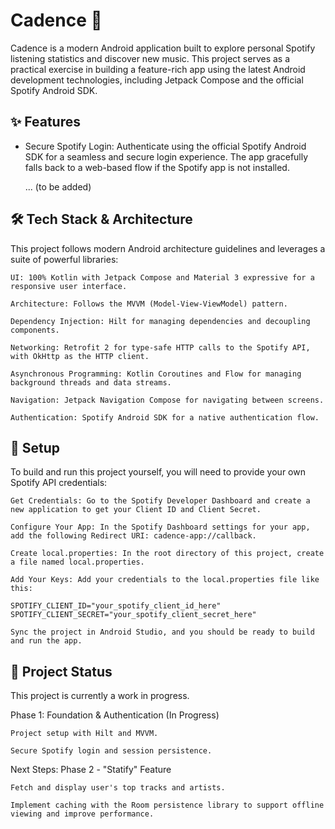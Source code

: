 # Cadence 🎵

Cadence is a modern Android application built to explore personal Spotify listening statistics and discover new music. This project serves as a practical exercise in building a feature-rich app using the latest Android development technologies, including Jetpack Compose and the official Spotify Android SDK.  

## ✨ Features

- Secure Spotify Login: Authenticate using the official Spotify Android SDK for a seamless and secure login experience. The app gracefully falls back to a web-based flow if the Spotify app is not installed.

  ...  (to be added)
  
## 🛠️ Tech Stack & Architecture

This project follows modern Android architecture guidelines and leverages a suite of powerful libraries:

    UI: 100% Kotlin with Jetpack Compose and Material 3 expressive for a responsive user interface.

    Architecture: Follows the MVVM (Model-View-ViewModel) pattern.

    Dependency Injection: Hilt for managing dependencies and decoupling components.

    Networking: Retrofit 2 for type-safe HTTP calls to the Spotify API, with OkHttp as the HTTP client.

    Asynchronous Programming: Kotlin Coroutines and Flow for managing background threads and data streams.

    Navigation: Jetpack Navigation Compose for navigating between screens.

    Authentication: Spotify Android SDK for a native authentication flow.

## 🚀 Setup

To build and run this project yourself, you will need to provide your own Spotify API credentials:

    Get Credentials: Go to the Spotify Developer Dashboard and create a new application to get your Client ID and Client Secret.

    Configure Your App: In the Spotify Dashboard settings for your app, add the following Redirect URI: cadence-app://callback.

    Create local.properties: In the root directory of this project, create a file named local.properties.

    Add Your Keys: Add your credentials to the local.properties file like this:

    SPOTIFY_CLIENT_ID="your_spotify_client_id_here"
    SPOTIFY_CLIENT_SECRET="your_spotify_client_secret_here"

    Sync the project in Android Studio, and you should be ready to build and run the app.

## 🚧 Project Status

This project is currently a work in progress.

Phase 1: Foundation & Authentication (In Progress)

    Project setup with Hilt and MVVM.

    Secure Spotify login and session persistence.

Next Steps: Phase 2 - "Statify" Feature

    Fetch and display user's top tracks and artists.

    Implement caching with the Room persistence library to support offline viewing and improve performance.
